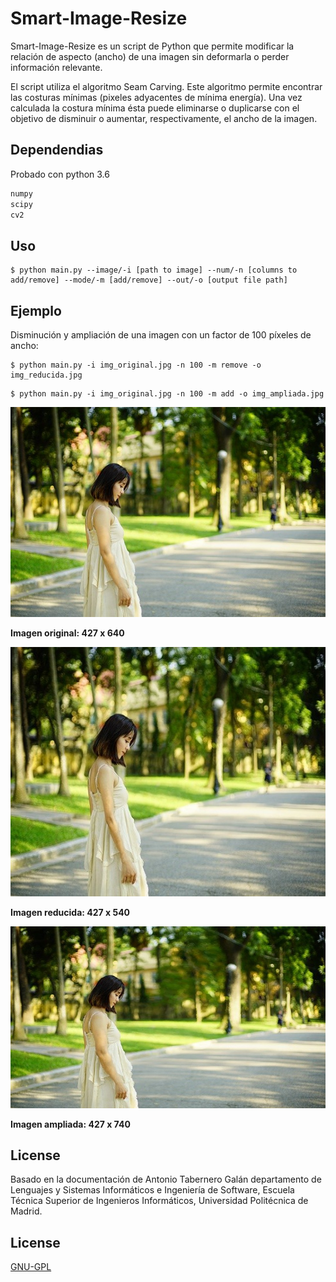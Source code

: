 # Smart-Image-Resize

Smart-Image-Resize es un script de Python que permite modificar la relación de aspecto (ancho) de una imagen sin deformarla o perder información relevante.

El script utiliza el algoritmo Seam Carving. Este algoritmo permite encontrar las costuras mínimas (pixeles adyacentes de mínima energía). Una vez calculada la costura mínima ésta puede eliminarse o duplicarse con el objetivo de disminuir o aumentar, respectivamente, el ancho de la imagen.

## Dependendias
Probado con python 3.6

```bash
numpy
scipy
cv2
```

## Uso

```
$ python main.py --image/-i [path to image] --num/-n [columns to add/remove] --mode/-m [add/remove] --out/-o [output file path]
```

## Ejemplo

Disminución y ampliación de una imagen con un factor de 100 píxeles de ancho:

```
$ python main.py -i img_original.jpg -n 100 -m remove -o img_reducida.jpg
```

```
$ python main.py -i img_original.jpg -n 100 -m add -o img_ampliada.jpg
```

![imagen original](/images/img_original.jpg)

**Imagen original: 427 x 640**

![imagen reducida](/images/img_reducida.jpg)

**Imagen reducida: 427 x 540**

![imagen ampliada](/images/img_ampliada.jpg)

**Imagen ampliada: 427 x 740**

## License

Basado en la documentación de Antonio Tabernero Galán departamento de Lenguajes y Sistemas Informáticos e Ingeniería de Software, Escuela Técnica Superior de Ingenieros Informáticos, Universidad Politécnica de Madrid.

## License

[GNU-GPL](https://www.gnu.org/licenses/gpl-3.0-standalone.html)
